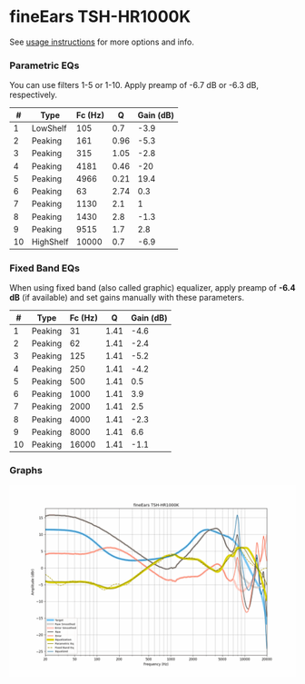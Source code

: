 # fineEars TSH-HR1000K
See [usage instructions](https://github.com/jaakkopasanen/AutoEq#usage) for more options and info.

### Parametric EQs
You can use filters 1-5 or 1-10. Apply preamp of -6.7 dB or -6.3 dB, respectively.

|   # | Type      |   Fc (Hz) |    Q |   Gain (dB) |
|-----|-----------|-----------|------|-------------|
|   1 | LowShelf  |       105 | 0.7  |        -3.9 |
|   2 | Peaking   |       161 | 0.96 |        -5.3 |
|   3 | Peaking   |       315 | 1.05 |        -2.8 |
|   4 | Peaking   |      4181 | 0.46 |       -20   |
|   5 | Peaking   |      4966 | 0.21 |        19.4 |
|   6 | Peaking   |        63 | 2.74 |         0.3 |
|   7 | Peaking   |      1130 | 2.1  |         1   |
|   8 | Peaking   |      1430 | 2.8  |        -1.3 |
|   9 | Peaking   |      9515 | 1.7  |         2.8 |
|  10 | HighShelf |     10000 | 0.7  |        -6.9 |

### Fixed Band EQs
When using fixed band (also called graphic) equalizer, apply preamp of **-6.4 dB** (if available) and set gains manually with these parameters.

|   # | Type    |   Fc (Hz) |    Q |   Gain (dB) |
|-----|---------|-----------|------|-------------|
|   1 | Peaking |        31 | 1.41 |        -4.6 |
|   2 | Peaking |        62 | 1.41 |        -2.4 |
|   3 | Peaking |       125 | 1.41 |        -5.2 |
|   4 | Peaking |       250 | 1.41 |        -4.2 |
|   5 | Peaking |       500 | 1.41 |         0.5 |
|   6 | Peaking |      1000 | 1.41 |         3.9 |
|   7 | Peaking |      2000 | 1.41 |         2.5 |
|   8 | Peaking |      4000 | 1.41 |        -2.3 |
|   9 | Peaking |      8000 | 1.41 |         6.6 |
|  10 | Peaking |     16000 | 1.41 |        -1.1 |

### Graphs
![](./fineEars%20TSH-HR1000K.png)
